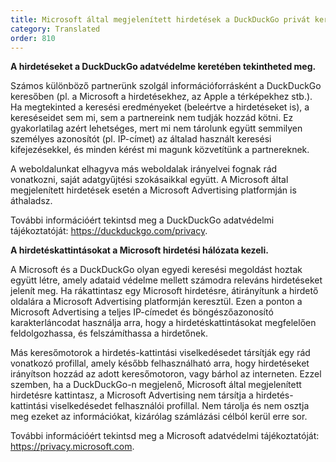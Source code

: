 ```yaml
---
title: Microsoft által megjelenített hirdetések a DuckDuckGo privát keresőben
category: Translated
order: 810
---
```


**A hirdetéseket a DuckDuckGo adatvédelme keretében tekintheted meg.**

Számos különböző partnerünk szolgál információforrásként a DuckDuckGo keresőben (pl. a Microsoft a hirdetésekhez, az Apple a térképekhez stb.). Ha megtekinted a keresési eredményeket (beleértve a hirdetéseket is), a kereséseidet sem mi, sem a partnereink nem tudják hozzád kötni. Ez gyakorlatilag azért lehetséges, mert mi nem tárolunk együtt semmilyen személyes azonosítót (pl. IP-címet) az általad használt keresési kifejezésekkel, és minden kérést mi magunk közvetítünk a partnereknek.

A weboldalunkat elhagyva más weboldalak irányelvei fognak rád vonatkozni, saját adatgyűjtési szokásaikkal együtt. A Microsoft által megjelenített hirdetések esetén a Microsoft Advertising platformján is áthaladsz.

További információért tekintsd meg a DuckDuckGo adatvédelmi tájékoztatóját: <https://duckduckgo.com/privacy>.

**A hirdetéskattintásokat a Microsoft hirdetési hálózata kezeli.**

A Microsoft és a DuckDuckGo olyan egyedi keresési megoldást hoztak együtt létre, amely adataid védelme mellett számodra releváns hirdetéseket jelenít meg. Ha rákattintasz egy Microsoft hirdetésre, átirányítunk a hirdető oldalára a Microsoft Advertising platformján keresztül. Ezen a ponton a Microsoft Advertising a teljes IP-címedet és böngészőazonosító karakterláncodat használja arra, hogy a hirdetéskattintásokat megfelelően feldolgozhassa, és felszámíthassa a hirdetőnek.

Más keresőmotorok a hirdetés-kattintási viselkedésedet társítják egy rád vonatkozó profillal, amely később felhasználható arra, hogy hirdetéseket irányítson hozzád az adott keresőmotoron, vagy bárhol az interneten. Ezzel szemben, ha a DuckDuckGo-n megjelenő, Microsoft által megjelenített hirdetésre kattintasz, a Microsoft Advertising nem társítja a hirdetés-kattintási viselkedésedet felhasználói profillal. Nem tárolja és nem osztja meg ezeket az információkat, kizárólag számlázási célból kerül erre sor.

További információért tekintsd meg a Microsoft adatvédelmi tájékoztatóját: <https://privacy.microsoft.com>.
